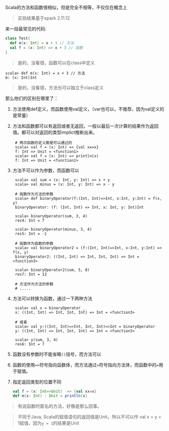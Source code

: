 
Scala的方法和函数很相似，但是完全不相等，不仅仅在概念上
> 实验结果基于spark 2.11.12

来一段最常见的代码:

```scala
class Test{
  def m(x: Int) = x + 3 // 方法
  val f = (x: Int) => x + 3 // 函数
}
```

> 是的，没看错，函数可以在class中定义

```shell
scala> def m(x: Int) = x + 3 // 方法
m: (x: Int)Int
```

> 是的，没看错，方法也可以独立于class定义

那么他们的区别在哪里了：
1. 方法使用def定义，而函数使用val定义，（var也可以，不推荐，因为val定义的是常量）
2. 方法和函数都可以有返回或者无返回，一般以最后一次计算的结果作为返回值。都可以对返回的类型implict推断出来。
   ```shell
    # 两次函数的定义都是可以通过的
    scala> val f = (x: Int) => {val xx=x}
    f: Int => Unit = <function1>
    scala> val f = (x: Int) => println(x)
    f: Int => Unit = <function1>
   ```

3. 方法不可以作为参数，而函数可以
   ```shell
    scala> val sum = (x: Int, y: Int) => x + y
    scala> val minus = (x: Int, y: Int) => x - y

    # 函数作为方法的参数
    scala> def binaryOperator(f:(Int, Int)=>Int, x:Int, y:Int) = f(x, y)
    binaryOperator: (f: (Int, Int) => Int, x: Int, y: Int)Int

    scala> binaryOperator(sum, 3, 4)
    res4: Int = 7

    scala> binaryOperator(minus, 3, 4)
    res5: Int = -1

    # 函数作为函数的参数
    scala> val binaryOperator2 = (f:(Int, Int)=>Int, x:Int, y:Int) => f(x, y)
    binaryOperator2: ((Int, Int) => Int, Int, Int) => Int = <function3>

    scala> binaryOperator2(sum, 5, 8)
    res7: Int = 13

    # 方法作为方法的参数
    # .....  
   ```

4. 方法可以转换为函数，通过一下两种方法
   ```shell
    scala> val x = binaryOperator _
    x: ((Int, Int) => Int, Int, Int) => Int = <function3>

    # 或者
    scala> val y:((Int, Int)=>Int, Int, Int)=>Int = binaryOperator
    y: ((Int, Int) => Int, Int, Int) => Int = <function3>

    scala> y(sum, 3, 4)
    res6: Int = 7
   ```

5. 函数没有参数时不能省略`()`括号，而方法可以
6. 函数的使用`=>`符号指向函数体，而方法通过`=`符号指向方法体，而函数中的`=`用于赋值。
7. 指定返回类型的位置不同
   ```scala
   val f = (x: Int=>Unit)  => {val xx=x}
   def m(x: Int) : Unit = println(x)
   ```
> 有说函数时匿名的方法，好像是那么回事。

> 不同于Java, Scala的赋值语句的返回值是Unit，所以不可以作 val x = y = 1赋值，因为`y = 1`的结果是Unit